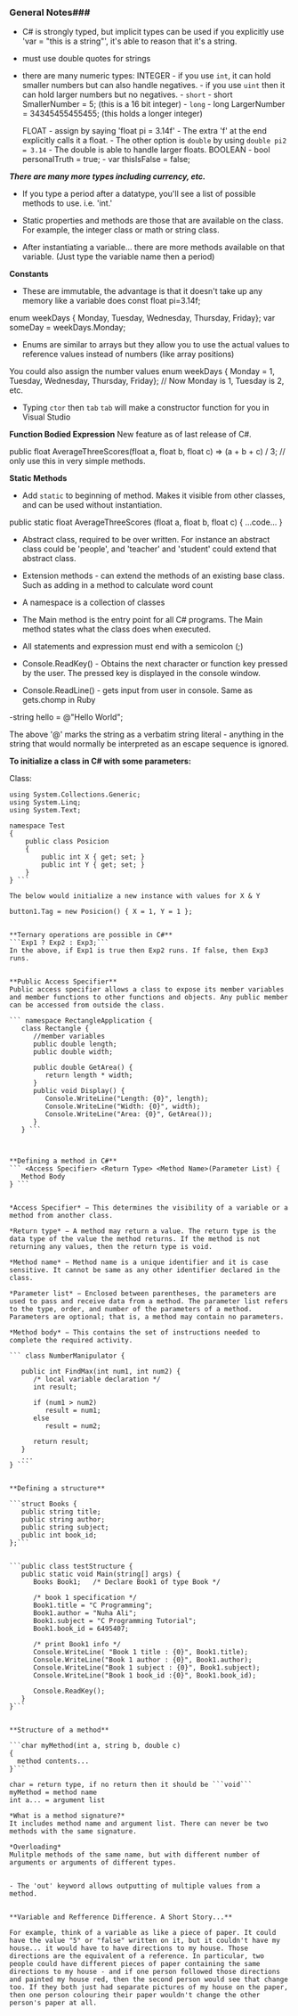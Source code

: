 ### General Notes###

- C# is strongly typed, but implicit types can be used if you explicitly use 'var = "this is a string"', it's able to reason that it's a string. 
- must use double quotes for strings

- there are many numeric types:
	INTEGER 
		- if you use ```int```, it can hold smaller numbers but can also handle negatives. 
		- if you use ```uint``` then it can hold larger numbers but no negatives.
		- ```short``` - short SmallerNumber = 5; (this is a 16 bit integer)
		- ```long``` - long LargerNumber = 34345455455455; (this holds a longer integer)
	
	FLOAT
		- assign by saying 'float pi = 3.14f'
			-  The extra 'f' at the end explicitly calls it a float.
			- The other option is ```double``` by using ```double pi2 = 3.14```
				- The double is able to handle larger floats.
	BOOLEAN
		- bool personalTruth = true;
		- var thisIsFalse = false;

***There are many more types including currency, etc.***


- If you type a period after a datatype, you'll see a list of possible methods to use. i.e. 'int.'

- Static properties and methods are those that are available on the class. For example, the integer class or math or string class.

- After instantiating a variable... there are more methods available on that variable. (Just type the variable name then a period)

**Constants**

- These are immutable, the advantage is that it doesn't take up any memory like a variable does
const float pi=3.14f;

enum weekDays { Monday, Tuesday, Wednesday, Thursday, Friday};
var someDay = weekDays.Monday;
- Enums are similar to arrays but they allow you to use the actual values to reference values instead of numbers (like array positions)

You could also assign the number values
enum weekDays { Monday = 1, Tuesday, Wednesday, Thursday, Friday};
// Now Monday is 1, Tuesday is 2, etc.

- Typing ```ctor``` then ```tab``` ```tab``` will make a constructor function for you in Visual Studio


**Function Bodied Expression**
New feature as of last release of C#.

public float AverageThreeScores(float a, float b, float c) => (a + b + c) / 3; // only use this in very simple methods.

**Static Methods**

- Add ```static``` to beginning of method. Makes it visible from other classes, and can be used without instantiation.

public static float AverageThreeScores (float a, float b, float c) {
	...code...
}



- Abstract class, required to be over written. For instance an abstract class could be 'people', and 'teacher' and 'student' could extend that abstract class.

- Extension methods - can extend the methods of an existing base class. Such as adding in a method to calculate word count



- A namespace is a collection of classes

- The Main method is the entry point for all C# programs. The Main method states what the class does when executed.

- All statements and expression must end with a semicolon (;)

- Console.ReadKey() - Obtains the next character or function key pressed by the user. The pressed key is displayed in the console window.

- Console.ReadLine() - gets input from user in console. Same as gets.chomp in Ruby


-string hello = @"Hello World";

The above '@' marks the string as a verbatim string literal - anything in the string that would normally be interpreted as an escape sequence is ignored.

**To initialize a class in C# with some parameters:**

Class:

``` using System;
using System.Collections.Generic;
using System.Linq;
using System.Text;

namespace Test
{
    public class Posicion
    {
        public int X { get; set; }
        public int Y { get; set; }
    }
} ```

The below would initialize a new instance with values for X & Y

button1.Tag = new Posicion() { X = 1, Y = 1 };


**Ternary operations are possible in C#**
```Exp1 ? Exp2 : Exp3;```
In the above, if Exp1 is true then Exp2 runs. If false, then Exp3 runs.


**Public Access Specifier**
Public access specifier allows a class to expose its member variables and member functions to other functions and objects. Any public member can be accessed from outside the class.

``` namespace RectangleApplication {
   class Rectangle {
      //member variables
      public double length;
      public double width;
      
      public double GetArea() {
         return length * width;
      }
      public void Display() {
         Console.WriteLine("Length: {0}", length);
         Console.WriteLine("Width: {0}", width);
         Console.WriteLine("Area: {0}", GetArea());
      }
   } ```



**Defining a method in C#**
``` <Access Specifier> <Return Type> <Method Name>(Parameter List) {
   Method Body
} ```


*Access Specifier* − This determines the visibility of a variable or a method from another class.

*Return type* − A method may return a value. The return type is the data type of the value the method returns. If the method is not returning any values, then the return type is void.

*Method name* − Method name is a unique identifier and it is case sensitive. It cannot be same as any other identifier declared in the class.

*Parameter list* − Enclosed between parentheses, the parameters are used to pass and receive data from a method. The parameter list refers to the type, order, and number of the parameters of a method. Parameters are optional; that is, a method may contain no parameters.

*Method body* − This contains the set of instructions needed to complete the required activity.

``` class NumberManipulator {

   public int FindMax(int num1, int num2) {
      /* local variable declaration */
      int result;

      if (num1 > num2)
         result = num1;
      else
         result = num2;

      return result;
   }
   ...
} ```


**Defining a structure**

```struct Books {
   public string title;
   public string author;
   public string subject;
   public int book_id;
};```


```public class testStructure {
   public static void Main(string[] args) {
      Books Book1;   /* Declare Book1 of type Book */
  
      /* book 1 specification */
      Book1.title = "C Programming";
      Book1.author = "Nuha Ali"; 
      Book1.subject = "C Programming Tutorial";
      Book1.book_id = 6495407;    

      /* print Book1 info */
      Console.WriteLine( "Book 1 title : {0}", Book1.title);
      Console.WriteLine("Book 1 author : {0}", Book1.author);
      Console.WriteLine("Book 1 subject : {0}", Book1.subject);
      Console.WriteLine("Book 1 book_id :{0}", Book1.book_id); 

      Console.ReadKey();
   }
}```


**Structure of a method**

```char myMethod(int a, string b, double c) 
{
  method contents...
}```

char = return type, if no return then it should be ```void```
myMethod = method name
int a... = argument list

*What is a method signature?*
It includes method name and argument list. There can never be two methods with the same signature.

*Overloading*
Mulitple methods of the same name, but with different number of arguments or arguments of different types.


- The 'out' keyword allows outputting of multiple values from a method.


**Variable and Refference Difference. A Short Story...**

For example, think of a variable as like a piece of paper. It could have the value "5" or "false" written on it, but it couldn't have my house... it would have to have directions to my house. Those directions are the equivalent of a reference. In particular, two people could have different pieces of paper containing the same directions to my house - and if one person followed those directions and painted my house red, then the second person would see that change too. If they both just had separate pictures of my house on the paper, then one person colouring their paper wouldn't change the other person's paper at all.












